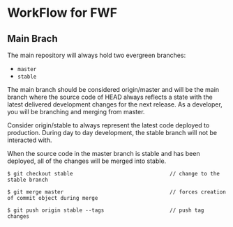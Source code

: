 # WorkFlow for FWF

## Main Brach

The main repository will always hold two evergreen branches:

- `master`
- `stable`


The main branch should be considered origin/master and will be the main branch where the source code of HEAD always reflects a state with the latest delivered development changes for the next release. As a developer, you will be branching and merging from master.

Consider origin/stable to always represent the latest code deployed to production. During day to day development, the stable branch will not be interacted with.

When the source code in the master branch is stable and has been deployed, all of the changes will be merged into stable.



`$ git checkout stable                               // change to the stable branch`

`$ git merge master                                  // forces creation of commit object during merge`

`$ git push origin stable --tags                     // push tag changes`